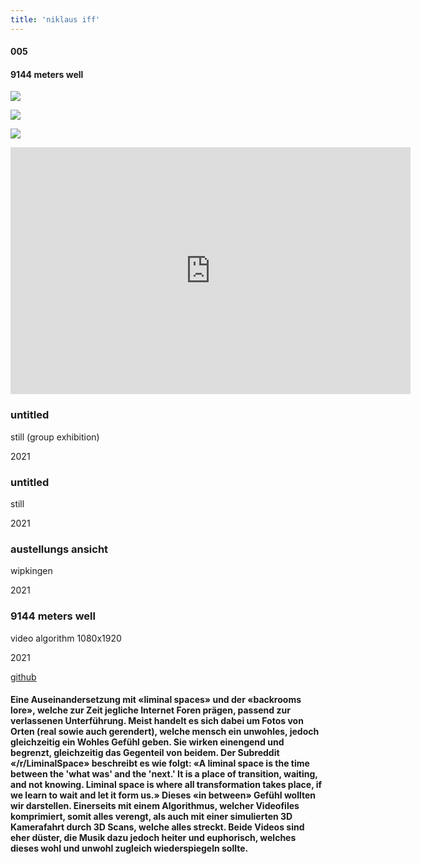 ```yaml
---
title: 'niklaus iff'
---
```

<!-- number//title -->
<div class="work-col1">

#### 005

#### 9144 meters well

</div>

<!-- images -->
<div class="work-col2-3">
<div class="work-col2">

![](/images/9144meterswell02.png)

![](/images/9144meterswell05.png)

![](/images/meterswe.jpeg)

<iframe title="vimeo-player" src="https://player.vimeo.com/video/772184630?h=27d1a46322" width="640" height="395" frameborder="0" allowfullscreen></iframe>

</div>

<!-- image info -->
<div class="work-col3">
<div>

### untitled

still (group exhibition)

2021

</div>
<div>

### untitled

still

2021

</div>
<div>

### austellungs ansicht

wipkingen

2021

</div>
<div>

### 9144 meters well

video algorithm 1080x1920

2021

</div>
<div>
</div>
</div>
</div>

<!-- links -->
<div class="work-col4">

<!-- <a class="work-links" href="https://doc.niklausiff.ch/" target="_blank">doc</a> -->

<a class="work-links" href="https://github.com/nikischwdrtr/noindex" target="_blank">github</a>

</div>

<!-- text -->

#### Eine Auseinandersetzung mit «liminal spaces» und der «backrooms lore», welche zur Zeit jegliche Internet Foren prägen, passend zur verlassenen Unterführung. Meist handelt es sich dabei um Fotos von Orten (real sowie auch gerendert), welche mensch ein unwohles, jedoch gleichzeitig ein Wohles Gefühl geben. Sie wirken einengend und begrenzt, gleichzeitig das Gegenteil von beidem. Der Subreddit «/r/LiminalSpace» beschreibt es wie folgt: «A liminal space is the time between the 'what was' and the 'next.' It is a place of transition, waiting, and not knowing. Liminal space is where all transformation takes place, if we learn to wait and let it form us.» Dieses «in between» Gefühl wollten wir darstellen. Einerseits mit einem Algorithmus, welcher Videofiles komprimiert, somit alles verengt, als auch mit einer simulierten 3D Kamerafahrt durch 3D Scans, welche alles streckt. Beide Videos sind eher düster, die Musik dazu jedoch heiter und euphorisch, welches dieses wohl und unwohl zugleich wiederspiegeln sollte.